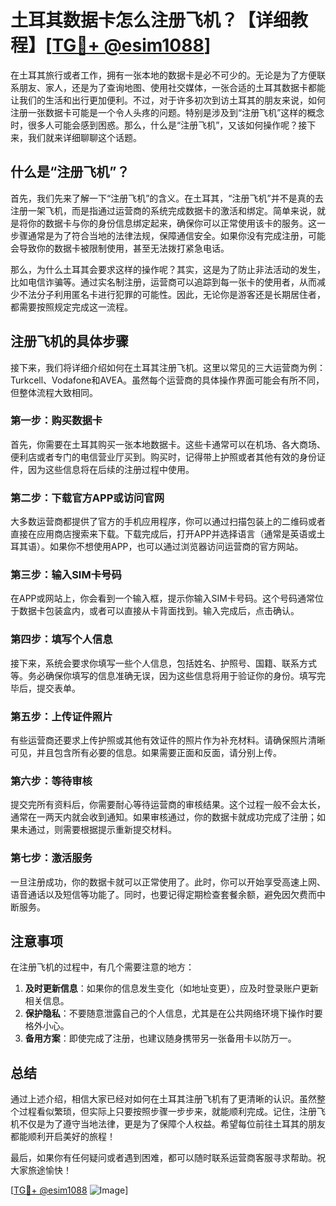 # 土耳其数据卡怎么注册飞机？【详细教程】[[TG💪+ @esim1088](https://t.me/s/esim1088)]

在土耳其旅行或者工作，拥有一张本地的数据卡是必不可少的。无论是为了方便联系朋友、家人，还是为了查询地图、使用社交媒体，一张合适的土耳其数据卡都能让我们的生活和出行更加便利。不过，对于许多初次到访土耳其的朋友来说，如何注册一张数据卡可能是一个令人头疼的问题。特别是涉及到“注册飞机”这样的概念时，很多人可能会感到困惑。那么，什么是“注册飞机”，又该如何操作呢？接下来，我们就来详细聊聊这个话题。

## 什么是“注册飞机”？

首先，我们先来了解一下“注册飞机”的含义。在土耳其，“注册飞机”并不是真的去注册一架飞机，而是指通过运营商的系统完成数据卡的激活和绑定。简单来说，就是将你的数据卡与你的身份信息绑定起来，确保你可以正常使用该卡的服务。这一步骤通常是为了符合当地的法律法规，保障通信安全。如果你没有完成注册，可能会导致你的数据卡被限制使用，甚至无法拨打紧急电话。

那么，为什么土耳其会要求这样的操作呢？其实，这是为了防止非法活动的发生，比如电信诈骗等。通过实名制注册，运营商可以追踪到每一张卡的使用者，从而减少不法分子利用匿名卡进行犯罪的可能性。因此，无论你是游客还是长期居住者，都需要按照规定完成这一流程。

## 注册飞机的具体步骤

接下来，我们将详细介绍如何在土耳其注册飞机。这里以常见的三大运营商为例：Turkcell、Vodafone和AVEA。虽然每个运营商的具体操作界面可能会有所不同，但整体流程大致相同。

### 第一步：购买数据卡

首先，你需要在土耳其购买一张本地数据卡。这些卡通常可以在机场、各大商场、便利店或者专门的电信营业厅买到。购买时，记得带上护照或者其他有效的身份证件，因为这些信息将在后续的注册过程中使用。

### 第二步：下载官方APP或访问官网

大多数运营商都提供了官方的手机应用程序，你可以通过扫描包装上的二维码或者直接在应用商店搜索来下载。下载完成后，打开APP并选择语言（通常是英语或土耳其语）。如果你不想使用APP，也可以通过浏览器访问运营商的官方网站。

### 第三步：输入SIM卡号码

在APP或网站上，你会看到一个输入框，提示你输入SIM卡号码。这个号码通常位于数据卡包装盒内，或者可以直接从卡背面找到。输入完成后，点击确认。

### 第四步：填写个人信息

接下来，系统会要求你填写一些个人信息，包括姓名、护照号、国籍、联系方式等。务必确保你填写的信息准确无误，因为这些信息将用于验证你的身份。填写完毕后，提交表单。

### 第五步：上传证件照片

有些运营商还要求上传护照或其他有效证件的照片作为补充材料。请确保照片清晰可见，并且包含所有必要的信息。如果需要正面和反面，请分别上传。

### 第六步：等待审核

提交完所有资料后，你需要耐心等待运营商的审核结果。这个过程一般不会太长，通常在一两天内就会收到通知。如果审核通过，你的数据卡就成功完成了注册；如果未通过，则需要根据提示重新提交材料。

### 第七步：激活服务

一旦注册成功，你的数据卡就可以正常使用了。此时，你可以开始享受高速上网、语音通话以及短信等功能了。同时，也要记得定期检查套餐余额，避免因欠费而中断服务。

## 注意事项

在注册飞机的过程中，有几个需要注意的地方：

1. **及时更新信息**：如果你的信息发生变化（如地址变更），应及时登录账户更新相关信息。
2. **保护隐私**：不要随意泄露自己的个人信息，尤其是在公共网络环境下操作时要格外小心。
3. **备用方案**：即使完成了注册，也建议随身携带另一张备用卡以防万一。

## 总结

通过上述介绍，相信大家已经对如何在土耳其注册飞机有了更清晰的认识。虽然整个过程看似繁琐，但实际上只要按照步骤一步步来，就能顺利完成。记住，注册飞机不仅是为了遵守当地法律，更是为了保障个人权益。希望每位前往土耳其的朋友都能顺利开启美好的旅程！

最后，如果你有任何疑问或者遇到困难，都可以随时联系运营商客服寻求帮助。祝大家旅途愉快！

[[TG💪+ @esim1088](https://t.me/s/esim1088) ![Image](https://i.postimg.cc/4NQfJmqS/Snipaste-2025-05-13-00-14-12.png)]
